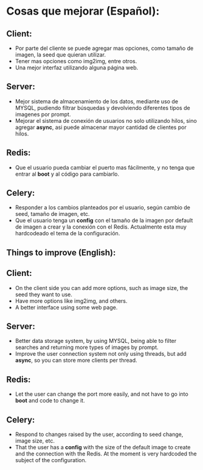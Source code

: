 # Cosas que mejorar (Español):
## Client:
- Por parte del cliente se puede agregar mas opciones, como tamaño de imagen, la seed que quieran utilizar.
- Tener mas opciones como img2img, entre otros.
- Una mejor interfaz utilizando alguna página web.
## Server:
- Mejor sistema de almacenamiento de los datos, mediante uso de MYSQL, pudiendo filtrar búsquedas y devolviendo diferentes tipos de imagenes por prompt.
- Mejorar el sistema de conexión de usuarios no solo utilizando hilos, sino agregar **async**, asi puede almacenar mayor cantidad de clientes por hilos.
## Redis:
- Que el usuario pueda cambiar el puerto mas fácilmente, y no tenga que entrar al **boot** y al código para cambiarlo.
## Celery:
- Responder a los cambios planteados por el usuario, según cambio de seed, tamaño de imagen, etc. 
- Que el usuario tenga un **config** con el tamaño de la imagen por default de imagen a crear y la conexión con el Redis. Actualmente esta muy hardcodeado el tema de la configuración.

## Things to improve (English):
## Client:
- On the client side you can add more options, such as image size, the seed they want to use.
- Have more options like img2img, and others.
- A better interface using some web page.
## Server:
- Better data storage system, by using MYSQL, being able to filter searches and returning more types of images by prompt.
- Improve the user connection system not only using threads, but add **async**, so you can store more clients per thread.
## Redis:
- Let the user can change the port more easily, and not have to go into **boot** and code to change it.
## Celery:
- Respond to changes raised by the user, according to seed change, image size, etc. 
- That the user has a **config** with the size of the default image to create and the connection with the Redis. At the moment is very hardcoded the subject of the configuration.
